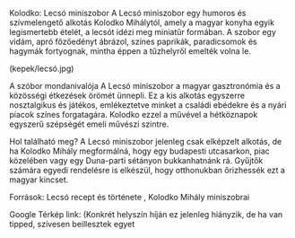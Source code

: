 Kolodko: Lecsó miniszobor
A Lecsó miniszobor egy humoros és szívmelengető alkotás Kolodko Mihálytól, amely a magyar konyha egyik legismertebb ételét, a lecsót idézi meg miniatűr formában. A szobor egy vidám, apró főzőedényt ábrázol, színes paprikák, paradicsomok és hagymák fortyognak, mintha éppen a tűzhelyről emelték volna le.


(kepek/lecsó.jpg)


A szóbor mondanivalója
A Lecsó miniszobor a magyar gasztronómia és a közösségi étkezések örömét ünnepli. Ez a kis alkotás egyszerre nosztalgikus és játékos, emlékeztetve minket a családi ebédekre és a nyári piacok színes forgatagára. Kolodko ezzel a művével a hétköznapok egyszerű szépségét emeli művészi szintre.

Hol található meg?
A Lecsó miniszobor jelenleg csak elképzelt alkotás, de ha Kolodko Mihály megformálná, hogy egy budapesti utcasarkon, piac közelében vagy egy Duna-parti sétányon bukkanhatnánk rá. Gyűjtők számára egyedi rendelésre is elkészül, hogy otthonukban őrizhessék ezt a magyar kincset.

Források:  Lecsó recept és története , Kolodko Mihály miniszobrai 

Google Térkép link: (Konkrét helyszín híján ez jelenleg hiányzik, de ha van tipped, szívesen beillesztek egyet
